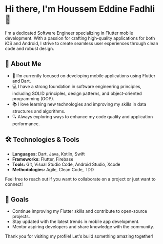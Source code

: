 # Hi there, I'm Houssem Eddine Fadhli 👋

I'm a dedicated Software Engineer specializing in Flutter mobile development. With a passion for crafting high-quality applications for both iOS and Android, I strive to create seamless user experiences through clean code and robust design.

## 🚀 About Me

- 🌱 I’m currently focused on developing mobile applications using Flutter and Dart.
- 💻 I have a strong foundation in software engineering principles, including SOLID principles, design patterns, and object-oriented programming (OOP).
- 📚 I love learning new technologies and improving my skills in data structures and algorithms.
- 🔍 Always exploring ways to enhance my code quality and application performance.

## 🛠️ Technologies & Tools

- **Languages:** Dart, Java, Kotlin, Swift
- **Frameworks:** Flutter, Firebase
- **Tools:** Git, Visual Studio Code, Android Studio, Xcode
- **Methodologies:** Agile, Clean Code, TDD

Feel free to reach out if you want to collaborate on a project or just want to connect!

## 🎯 Goals

- Continue improving my Flutter skills and contribute to open-source projects.
- Stay updated with the latest trends in mobile app development.
- Mentor aspiring developers and share knowledge with the community.

Thank you for visiting my profile! Let's build something amazing together!
